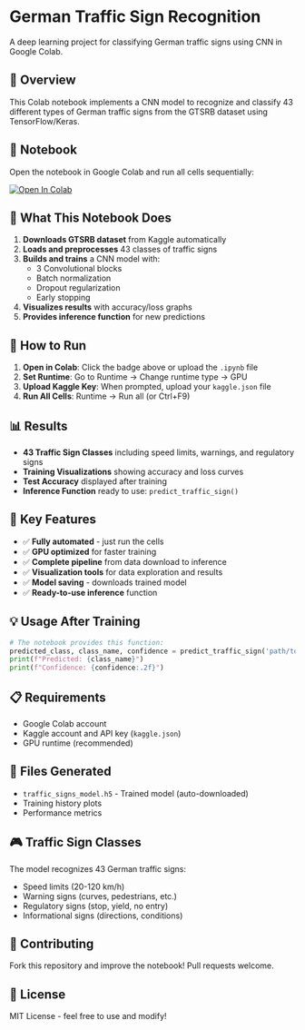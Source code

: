 # German Traffic Sign Recognition

A deep learning project for classifying German traffic signs using CNN in Google Colab.

## 🚦 Overview

This Colab notebook implements a CNN model to recognize and classify 43 different types of German traffic signs from the GTSRB dataset using TensorFlow/Keras.

## 📓 Notebook

Open the notebook in Google Colab and run all cells sequentially:

[![Open In Colab](https://colab.research.google.com/assets/colab-badge.svg)](https://colab.research.google.com/github/Enesbicer/german-traffic-sign-recognition/blob/main/traffic_sign_recognition.ipynb)

## 🎯 What This Notebook Does

1. **Downloads GTSRB dataset** from Kaggle automatically
2. **Loads and preprocesses** 43 classes of traffic signs
3. **Builds and trains** a CNN model with:
   - 3 Convolutional blocks
   - Batch normalization
   - Dropout regularization
   - Early stopping
4. **Visualizes results** with accuracy/loss graphs
5. **Provides inference function** for new predictions

## 🚀 How to Run

1. **Open in Colab**: Click the badge above or upload the `.ipynb` file
2. **Set Runtime**: Go to Runtime → Change runtime type → GPU
3. **Upload Kaggle Key**: When prompted, upload your `kaggle.json` file
4. **Run All Cells**: Runtime → Run all (or Ctrl+F9)

## 📊 Results

- **43 Traffic Sign Classes** including speed limits, warnings, and regulatory signs
- **Training Visualizations** showing accuracy and loss curves
- **Test Accuracy** displayed after training
- **Inference Function** ready to use: `predict_traffic_sign()`

## 🔧 Key Features

- ✅ **Fully automated** - just run the cells
- ✅ **GPU optimized** for faster training
- ✅ **Complete pipeline** from data download to inference
- ✅ **Visualization tools** for data exploration and results
- ✅ **Model saving** - downloads trained model
- ✅ **Ready-to-use inference** function

## 💡 Usage After Training

```python
# The notebook provides this function:
predicted_class, class_name, confidence = predict_traffic_sign('path/to/image.jpg', model)
print(f"Predicted: {class_name}")
print(f"Confidence: {confidence:.2f}")
```

## 📋 Requirements

- Google Colab account
- Kaggle account and API key (`kaggle.json`)
- GPU runtime (recommended)

## 📁 Files Generated

- `traffic_signs_model.h5` - Trained model (auto-downloaded)
- Training history plots
- Performance metrics

## 🎮 Traffic Sign Classes

The model recognizes 43 German traffic signs:
- Speed limits (20-120 km/h)
- Warning signs (curves, pedestrians, etc.)
- Regulatory signs (stop, yield, no entry)
- Informational signs (directions, conditions)

## 🤝 Contributing

Fork this repository and improve the notebook! Pull requests welcome.

## 📄 License

MIT License - feel free to use and modify!

